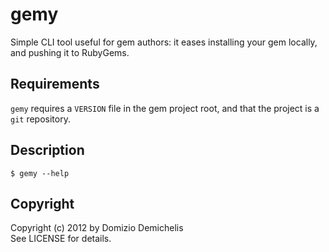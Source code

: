 # gemy

Simple CLI tool useful for gem authors: it eases installing your gem locally, and pushing it to RubyGems.

## Requirements

`gemy` requires a `VERSION` file in the gem project root, and that the project is a `git` repository.

## Description

    $ gemy --help

## Copyright

Copyright (c) 2012 by Domizio Demichelis<br>
See LICENSE for details.
